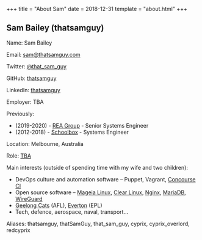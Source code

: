 +++
title = "About Sam"
date = 2018-12-31
template = "about.html"
+++

## Sam Bailey (thatsamguy)

Name: Sam Bailey

Email: sam@thatsamguy.com

Twitter: [@that_sam_guy](https://twitter.com/that_sam_guy)

GitHub: [thatsamguy](https://github.com/thatsamguy)

LinkedIn: [thatsamguy](https://www.linkedin.com/in/thatsamguy)

Employer: TBA

Previously:

* (2019-2020) - [REA Group](https://www.rea-group.com) - Senior Systems Engineer
* (2012-2018) - [Schoolbox](https://schoolbox.com.au/) - Systems Engineer

Location: Melbourne, Australia

Role: [TBA](https://www.linkedin.com/in/thatsamguy)

Main interests (outside of spending time with my wife and two children):

* DevOps culture and automation software – Puppet, Vagrant, [Concourse CI](https://concourse-ci.org/)
* Open source software – [Mageia Linux](https://mageia.org/), [Clear Linux](https://clearlinux.org/), [Nginx](https://nginx.org/), [MariaDB](https://mariadb.org/), [WireGuard](https://wireguard.com/)
* [Geelong Cats](http://www.geelongcats.com.au/) (AFL), [Everton](http://www.evertonfc.com/home) (EPL)
* Tech, defence, aerospace, naval, transport…

Aliases: thatsamguy, thatSamGuy, that_sam_guy, cyprix, cyprix_overlord, redcyprix
